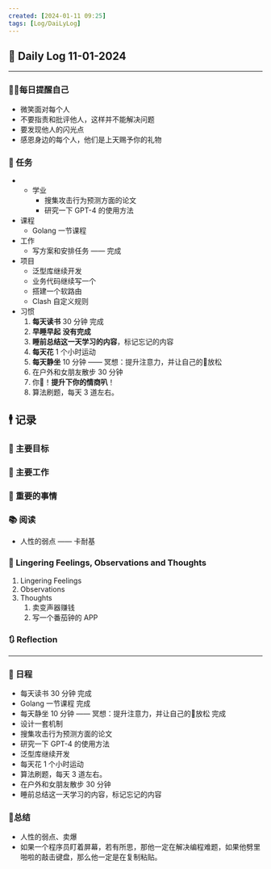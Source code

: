 ```yaml
---
created: [2024-01-11 09:25]
tags: [Log/DaiLyLog]
---
```


## 📅 Daily Log 11-01-2024

---

### 💁‍♂️每日提醒自己

- 微笑面对每个人
- 不要指责和批评他人，这样并不能解决问题
- 要发现他人的闪光点
- 感恩身边的每个人，他们是上天赐予你的礼物

### 🔷 任务

- - 学业
	- 搜集攻击行为预测方面的论文
	- 研究一下 GPT-4 的使用方法
- 课程
	- Golang 一节课程
- 工作
	- 写方案和安排任务 —— 完成
- 项目
	- 泛型库继续开发
	- 业务代码继续写一个
	- 搭建一个软路由
	- Clash 自定义规则
- 习惯
	1. **每天读书** 30 分钟 完成
	2. **早睡早起** **没有完成**
	3. **睡前总结这一天学习的内容**，标记忘记的内容
	4. **每天花** 1 个小时运动
	5. **每天静坐** 10 分钟 —— 冥想：提升注意力，并让自己的🧠放松
	6. 在户外和女朋友散步 30 分钟
	7. 你🦆！**提升下你的情商叭**！
	8. 算法刷题，每天 3 道左右。

## 🕴 记录

### 🎯 主要目标

### 🚀 主要工作

### 📕 重要的事情

### 📚 阅读

- 人性的弱点 —— 卡耐基

### 💬 Lingering Feelings, Observations and Thoughts

1. Lingering Feelings
2. Observations
3. Thoughts
	1. 卖变声器赚钱
	2. 写一个番茄钟的 APP

### 🔃 Reflection

---

### 📅 日程

- 每天读书 30 分钟 完成
- Golang 一节课程 完成
- 每天静坐 10 分钟 —— 冥想：提升注意力，并让自己的🧠放松 完成
- 设计一套机制  
- 搜集攻击行为预测方面的论文  
- 研究一下 GPT-4 的使用方法  
- 泛型库继续开发  
- 每天花 1 个小时运动  
- 算法刷题，每天 3 道左右。  
- 在户外和女朋友散步 30 分钟  
- 睡前总结这一天学习的内容，标记忘记的内容  

### 📒总结

- 人性的弱点、卖爆
- 如果一个程序员盯着屏幕，若有所思，那他一定在解决编程难题，如果他劈里啪啦的敲击键盘，那么他一定是在复制粘贴。

